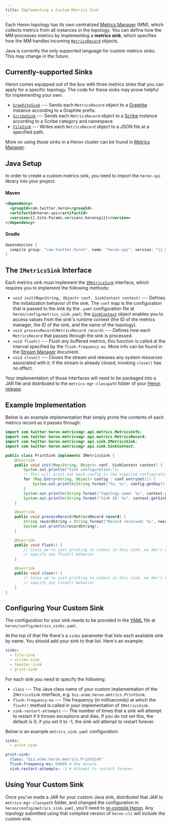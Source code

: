 ```yaml
---
title: Implementing a Custom Metrics Sink
---
```


Each Heron topology has its own centralized [Metrics
Manager](../../concepts/architecture#metrics-manager) (MM), which collects
metrics from all instances in the topology. You can define how the MM processes
metrics by implementing a **metrics sink**, which specifies how the MM handles
incoming
[`MetricsRecord`](/api/com/twitter/heron/spi/metricsmgr/metrics/MetricsRecord.html)
objects.

Java is currently the only supported language for custom metrics sinks. This may
change in the future.

## Currently-supported Sinks

Heron comes equipped out of the box with three metrics sinks that you can apply
for a specific topology. The code for these sinks may prove helpful for
implementing your own.

* [`GraphiteSink`](/api/com/twitter/heron/metricsmgr/sink/GraphiteSink.html)
  --- Sends each `MetricsRecord` object to a
  [Graphite](http://graphite.wikidot.com/) instance according to a Graphite
  prefix.
* [`ScribeSink`](/api/com/twitter/heron/metricsmgr/sink/ScribeSink.html)
  --- Sends each `MetricsRecord` object to a
  [Scribe](https://github.com/facebookarchive/scribe) instance according to a
  Scribe category and namespace.
* [`FileSink`](/api/com/twitter/heron/metricsmgr/sink/FileSink.html)
  --- Writes each `MetricsRecord` object to a JSON file at a specified path.

More on using those sinks in a Heron cluster can be found in [Metrics
Manager](../../operators/configuration/metrics-manager).

## Java Setup

In order to create a custom metrics sink, you need to import the
`heron-spi` library into your project.

#### Maven

```xml
<dependency>
  <groupId>com.twitter.heron</groupId>
  <artifactId>heron-spi</artifactId>
  <version>{{.Site.Params.versions.heronspi}}</version>
</dependency>
```

#### Gradle

```groovy
dependencies {
  compile group: "com.twitter.heron", name: "heron-spi", version: "{{.Site.Params.versions.heronspi}}"
}
```

## The `IMetricsSink` Interface

Each metrics sink must implement the
[`IMetricsSink`](/api/com/twitter/heron/spi/metricsmgr/sink/IMetricsSink.html)
interface, which requires you to implement the following methods:

* `void init(Map<String, Object> conf, SinkContext context)` --- Defines the
  initialization behavior of the sink. The `conf` map is the configuration that
  is passed to the sink by the `.yaml` configuration file at
  `heron/config/metrics_sink.yaml`; the
  [`SinkContext`](/api/com/twitter/heron/spi/metricsmgr/sink/SinkContext.html)
  object enables you to access values from the sink's runtime context
  (the ID of the metrics manager, the ID of the sink, and the name of the
  topology).
* `void processRecord(MetricsRecord record)` --- Defines how each
  `MetricsRecord` that passes through the sink is processed.
* `void flush()` --- Flush any buffered metrics; this function is called at
  the interval specified by the `flush-frequency-ms`. More info can be found in
  the [Stream Manager](../../operators/configuration/stmgr) document.
* `void close()` --- Closes the stream and releases any system resources
  associated with it; if the stream is already closed, invoking `close()` has no
  effect.

Your implementation of those interfaces will need to be packaged into a JAR file
and distributed to the `metrics-mgr-classpath` folder of your [Heron
release](../../developers/compiling).

## Example Implementation

Below is an example implementation that simply prints the contents of each
metrics record as it passes through:

```java
import com.twitter.heron.metricsmgr.api.metrics.MetricsInfo;
import com.twitter.heron.metricsmgr.api.metrics.MetricsRecord;
import com.twitter.heron.metricsmgr.api.sink.IMetricsSink;
import com.twitter.heron.metricsmgr.api.sink.SinkContext;

public class PrintSink implements IMetricsSink {
    @Override
    public void init(Map<String, Object> conf, SinkContext context) {
        System.out.println("Sink configuration:");
        // This will print out each config in the supplied configuration
        for (Map.Entry<String, Object> config : conf.entrySet()) {
            System.out.println(String.format("%s: %s", config.getKey(), config.getValue());
        }
        System.out.println(String.format("Topology name: %s", context.getTopologyName());
        System.out.println(String.format("Sink ID: %s", context.getSinkId()));
    }

    @Override
    public void processRecord(MetricsRecord record) {
        String recordString = String.format("Record received: %s", record.toString());
        System.out.println(recordString);
    }

    @Override
    public void flush() {
        // Since we're just printing to stdout in this sink, we don't need to
        // specify any flush() behavior
    }

    @Override
    public void close() {
        // Since we're just printing to stdout in this sink, we don't need to
        // specify any close() behavior
    }
}
```

## Configuring Your Custom Sink

The configuration for your sink needs to be provided in the
[YAML](http://www.yaml.org/) file at `heron/config/metrics_sinks.yaml`.

At the top of that file there's a `sinks` parameter that lists each available
sink by name. You should add your sink to that list. Here's an example:

```yaml
sinks:
  - file-sink
  - scribe-sink
  - tmaster-sink
  - print-sink
```

For each sink you need to specify the following:

* `class` --- The Java class name of your custom implementation of the
  `IMetricsSink` interface, e.g. `biz.acme.heron.metrics.PrintSink`.
* `flush-frequency-ms` --- The frequency (in milliseconds) at which the
  `flush()` method is called in your implementation of `IMetricsSink`.
* `sink-restart-attempts` --- The number of times that a sink will attempt to
  restart if it throws exceptions and dies. If you do not set this, the default
  is 0; if you set it to -1, the sink will attempt to restart forever.

Below is an example `metrics_sink.yaml` configuration:

```yaml
sinks:
  - print-sink

print-sink:
  class: "biz.acme.heron.metrics.PrintSink"
  flush-frequency-ms: 60000 # One minute
  sink-restart-attempts: -1 # Attempt to restart forever
```

## Using Your Custom Sink

Once you've made a JAR for your custom Java sink, distributed that JAR to
`metrics-mgr-classpath` folder, and changed the configuration in
`heron/config/metrics_sink.yaml`, you'll need to [re-compile
Heron](../../developers/compiling). Any topology submitted using that compiled
version of `heron-cli` will include the custom sink.
